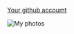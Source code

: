 [Your github accoumt](https://github.com/Arsh-deep2005)

![My photos](https://avatars.githubusercontent.com/u/116051205?s=400&u=6ae332b99fd82dbce50065b73fefad7337ccb0ac&v=4)


